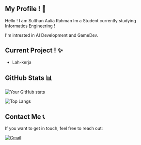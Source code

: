 ## My Profile ! 🎉

Hello ! I am Sulthan Aulia Rahman Im a Student currently studying Informatics Engineering !

I'm  intrested in AI Development and GameDev.

## Current Project ! ✨
- Lah-kerja

## GitHub Stats 📊 

![Your GitHub stats](https://github-readme-stats.vercel.app/api?username=SulthanAuliaRahman&show_icons=true&theme=tokyonight&hide=prs)

![Top Langs](https://github-readme-stats.vercel.app/api/top-langs/?username=SulthanAuliaRahman&layout=compact&theme=radical)

## Contact Me 📞

If you want to get in touch, feel free to reach out:

[![Gmail](https://img.shields.io/badge/Email-D14836?style=for-the-badge&logo=gmail&logoColor=white)](mailto:sulthan.aulia.tif23@gmail.com)

<!---
[![LinkedIn](https://img.shields.io/badge/LinkedIn-0077B5?style=for-the-badge&logo=linkedin&logoColor=white)](https://linkedin.com/in/yourprofile) 
--->

<!---
SulthanAuliaRahman/SulthanAuliaRahman is a ✨ special ✨ repository because its `README.md` (this file) appears on your GitHub profile.
You can click the Preview link to take a look at your changes.
--->
